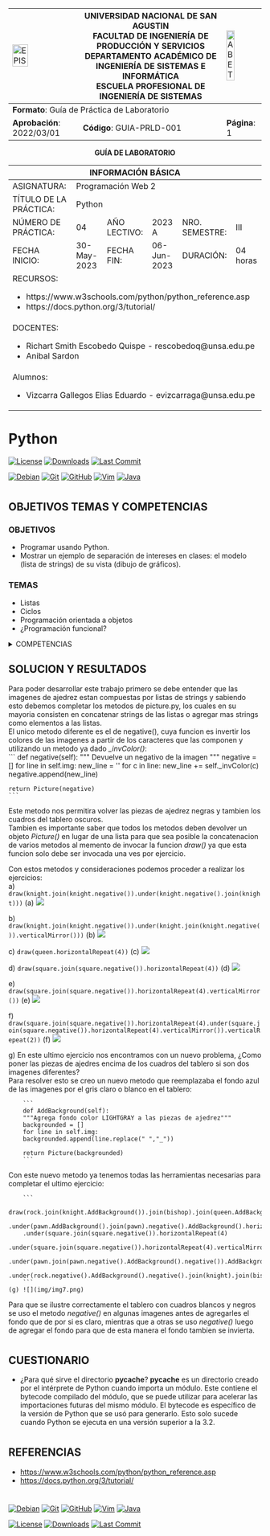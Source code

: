 <div align="center">
<table>
    <theader>
        <tr>
            <td><img src="https://github.com/rescobedoq/pw2/blob/main/epis.png?raw=true" alt="EPIS" style="width:50%; height:auto"/></td>
            <th>
                <span style="font-weight:bold;">UNIVERSIDAD NACIONAL DE SAN AGUSTIN</span><br />
                <span style="font-weight:bold;">FACULTAD DE INGENIERÍA DE PRODUCCIÓN Y SERVICIOS</span><br />
                <span style="font-weight:bold;">DEPARTAMENTO ACADÉMICO DE INGENIERÍA DE SISTEMAS E INFORMÁTICA</span><br />
                <span style="font-weight:bold;">ESCUELA PROFESIONAL DE INGENIERÍA DE SISTEMAS</span>
            </th>
            <td><img src="https://github.com/rescobedoq/pw2/blob/main/abet.png?raw=true" alt="ABET" style="width:50%; height:auto"/></td>
        </tr>
    </theader>
    <tbody>
        <tr><td colspan="3"><span style="font-weight:bold;">Formato</span>: Guía de Práctica de Laboratorio</td></tr>
        <tr><td><span style="font-weight:bold;">Aprobación</span>:  2022/03/01</td><td><span style="font-weight:bold;">Código</span>: GUIA-PRLD-001</td><td><span style="font-weight:bold;">Página</span>: 1</td></tr>
    </tbody>
</table>
</div>

<div align="center">
<span style="font-weight:bold;">GUÍA DE LABORATORIO</span><br />
</div>


<table>
<theader>
<tr><th colspan="6">INFORMACIÓN BÁSICA</th></tr>
</theader>
<tbody>
<tr><td>ASIGNATURA:</td><td colspan="5">Programación Web 2</td></tr>
<tr><td>TÍTULO DE LA PRÁCTICA:</td><td colspan="5">Python</td></tr>
<tr>
<td>NÚMERO DE PRÁCTICA:</td><td>04</td><td>AÑO LECTIVO:</td><td>2023 A</td><td>NRO. SEMESTRE:</td><td>III</td>
</tr>
<tr>
<td>FECHA INICIO:</td><td>30-May-2023</td><td>FECHA FIN:</td><td>06-Jun-2023</td><td>DURACIÓN:</td><td>04 horas</td>
</tr>
<tr><td colspan="6">RECURSOS:
    <ul>
        <li>https://www.w3schools.com/python/python_reference.asp</li>
        <li>https://docs.python.org/3/tutorial/</li>
    </ul>
</td>
</<tr>
<tr><td colspan="6">DOCENTES:
<ul>
<li>Richart Smith Escobedo Quispe - rescobedoq@unsa.edu.pe</li>
<li>Anibal Sardon </li>
</ul>
</td>
</<tr>
<tr><td colspan="6">Alumnos:
<ul>
<li>Vizcarra Gallegos Elias Eduardo - evizcarraga@unsa.edu.pe</li>
</ul>
</td>
</<tr>
</tdbody>
</table>

# Python

[![License][license]][license-file]
[![Downloads][downloads]][releases]
[![Last Commit][last-commit]][releases]

[![Debian][Debian]][debian-site]
[![Git][Git]][git-site]
[![GitHub][GitHub]][github-site]
[![Vim][Vim]][vim-site]
[![Java][Java]][java-site]

#

## OBJETIVOS TEMAS Y COMPETENCIAS

### OBJETIVOS

-   Programar usando Python.
-   Mostrar un ejemplo de separación de intereses en clases: el modelo (lista de strings) de su vista (dibujo de gráficos).

### TEMAS
-   Listas
-   Ciclos
-   Programación orientada a objetos
-   ¿Programación funcional?

<details>
<summary>COMPETENCIAS</summary>

- C.c Diseña responsablemente sistemas, componentes o procesos para satisfacer necesidades dentro de restricciones realistas: económicas, medio ambientales, sociales, políticas, éticas, de salud, de seguridad, manufacturación y sostenibilidad.
- C.m Construye responsablemente soluciones siguiendo un proceso adecuado llevando a cabo las pruebas ajustada a los recursos disponibles del cliente.
- C.p Aplica de forma flexible técnicas, métodos, principios, normas, estándares y herramientas de ingeniería necesarias para la construcción de software e implementación de sistemas de información.

</details>

## SOLUCION Y RESULTADOS

Para poder desarrollar este trabajo primero se debe entender que las imagenes de ajedrez estan compuestas por listas de strings y sabiendo esto debemos completar los metodos de picture.py, los cuales en su mayoria consisten en concatenar strings de las listas o agregar mas strings como elementos a las listas.  
El unico metodo diferente es el de negative(), cuya funcion es invertir los colores de las imagenes a partir de los caracteres que las componen y utilizando un metodo ya dado *_invColor()*:  
    ```
    def negative(self):
    """ Devuelve un negativo de la imagen """
    negative = []
    for line in self.img:
      new_line = ''
      for c in line:
        new_line += self._invColor(c)
      negative.append(new_line)
    
    return Picture(negative)
    ```

Este metodo nos permitira volver las piezas de ajedrez negras y tambien los cuadros del tablero oscuros.  
Tambien es importante saber que todos los metodos deben devolver un objeto *Picture()* en lugar de una lista para que sea posible la concatenacion de varios metodos al memento de invocar la funcion *draw()* ya que esta funcion solo debe ser invocada una ves por ejercicio.  

Con estos metodos y consideraciones podemos proceder a realizar los ejercicios:  
a) 
        ```
        draw(knight.join(knight.negative()).under(knight.negative().join(knight)))
        ```
    (a) ![](img/img1.png)

b) 
        ```
        draw(knight.join(knight.negative()).under(knight.join(knight.negative()).verticalMirror()))
        ```
    (b) ![](img/img2.png)

c) 
        ```
        draw(queen.horizontalRepeat(4))
        ```
    (c) ![](img/img3.png)

d) 
        ```
        draw(square.join(square.negative()).horizontalRepeat(4))
        ```
    (d) ![](img/img4.png)

e) 
        ```
        draw(square.join(square.negative()).horizontalRepeat(4).verticalMirror())
        ```
    (e) ![](img/img5.png)

f) 
        ```
        draw(square.join(square.negative()).horizontalRepeat(4).under(square.join(square.negative()).horizontalRepeat(4).verticalMirror()).verticalRepeat(2))
        ```
    (f) ![](img/img6.png)

g) En este ultimo ejercicio nos encontramos con un nuevo problema, ¿Como poner las piezas de ajedres encima de los cuadros del tablero si son dos imagenes diferentes?  
    Para resolver esto se creo un nuevo metodo que reemplazaba el fondo azul de las imagenes por el gris claro o blanco en el tablero:  

        ```
        def AddBackground(self):
        """Agrega fondo color LIGHTGRAY a las piezas de ajedrez"""
        backgrounded = []
        for line in self.img:
        backgrounded.append(line.replace(" ","_"))
        
        return Picture(backgrounded)
        ```

Con este nuevo metodo ya tenemos todas las herramientas necesarias para completar el ultimo ejercicio:  

        ```
        draw(rock.join(knight.AddBackground()).join(bishop).join(queen.AddBackground()).join(king).join(bishop.AddBackground()).join(knight).join(rock.AddBackground()).negative().AddBackground()
        .under(pawn.AddBackground().join(pawn).negative().AddBackground().horizontalRepeat(4))
        .under(square.join(square.negative()).horizontalRepeat(4)
                .under(square.join(square.negative()).horizontalRepeat(4).verticalMirror()).verticalRepeat(2))
                .under(pawn.join(pawn.negative().AddBackground().negative()).AddBackground().horizontalRepeat(4))
                .under(rock.negative().AddBackground().negative().join(knight).join(bishop.negative().AddBackground().negative()).join(queen).join(king.negative().AddBackground().negative()).join(bishop).join(knight.AddBackground()).join(rock).AddBackground()))
        ```
    (g) ![](img/img7.png)

Para que se ilustre correctamente el tablero con cuadros blancos y negros se uso el metodo *negative()* en algunas imagenes antes de agregarles el fondo que de por si es claro, mientras que a otras se uso *negative()* luego de agregar el fondo para que de esta manera el fondo tambien se invierta.  

#

## CUESTIONARIO
-   ¿Para qué sirve el directorio __pycache__?
__pycache__ es un directorio creado por el intérprete de Python cuando importa un módulo. Este contiene el bytecode compilado del módulo, que se puede utilizar para acelerar las importaciones futuras del mismo módulo. El bytecode es específico de la versión de Python que se usó para generarlo.
Esto solo sucede cuando Python se ejecuta en una versión superior a la 3.2. 

#

## REFERENCIAS
-   https://www.w3schools.com/python/python_reference.asp
-   https://docs.python.org/3/tutorial/

#

[license]: https://img.shields.io/github/license/rescobedoq/pw2?label=rescobedoq
[license-file]: https://github.com/rescobedoq/pw2/blob/main/LICENSE

[downloads]: https://img.shields.io/github/downloads/rescobedoq/pw2/total?label=Downloads
[releases]: https://github.com/rescobedoq/pw2/releases/

[last-commit]: https://img.shields.io/github/last-commit/rescobedoq/pw2?label=Last%20Commit

[Debian]: https://img.shields.io/badge/Debian-D70A53?style=for-the-badge&logo=debian&logoColor=white
[debian-site]: https://www.debian.org/index.es.html

[Git]: https://img.shields.io/badge/git-%23F05033.svg?style=for-the-badge&logo=git&logoColor=white
[git-site]: https://git-scm.com/

[GitHub]: https://img.shields.io/badge/github-%23121011.svg?style=for-the-badge&logo=github&logoColor=white
[github-site]: https://github.com/

[Vim]: https://img.shields.io/badge/VIM-%2311AB00.svg?style=for-the-badge&logo=vim&logoColor=white
[vim-site]: https://www.vim.org/

[Java]: https://img.shields.io/badge/java-%23ED8B00.svg?style=for-the-badge&logo=java&logoColor=white
[java-site]: https://docs.oracle.com/javase/tutorial/


[![Debian][Debian]][debian-site]
[![Git][Git]][git-site]
[![GitHub][GitHub]][github-site]
[![Vim][Vim]][vim-site]
[![Java][Java]][java-site]


[![License][license]][license-file]
[![Downloads][downloads]][releases]
[![Last Commit][last-commit]][releases]
